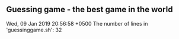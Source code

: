 ## Guessing game - the best game in the world
Wed, 09 Jan 2019 20:56:58 +0500
The number of lines in 'guessinggame.sh': 32
